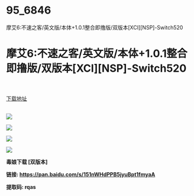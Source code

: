 # 95_6846
摩艾6:不速之客/英文版/本体+1.0.1整合即撸版/双版本[XCI][NSP]-Switch520
# 摩艾6:不速之客/英文版/本体+1.0.1整合即撸版/双版本[XCI][NSP]-Switch520
 <br/></br>
[下载地址](https://www.switch520.cc/article/6846 "下载地址")
<br/></br>

<p><span><strong><img src="https://www.switch520.cc/muke_img/upload_art_editor_20201020-1_32ef75e8dec343dc975fcf318fb9a611.jpg"></strong></span></p>
<p><span><strong><img src="https://www.switch520.cc/muke_img/upload_art_editor_20201020-1_aa5016bae400618f0c4bc684c69d2dfb.jpg"></strong></span></p>
<p><span><strong><img src="https://www.switch520.cc/muke_img/upload_art_editor_20201020-1_e9368d23b613ea8d0ba19ea8e3626202.jpg"></strong></span></p>
<p><span><strong><img src="https://www.switch520.cc/muke_img/upload_art_editor_20201020-1_432b4607cf009e09d27553791b28b333.jpg"></strong></span></p>
<p></p>
<p></p>
<p><span><strong>毒娘下载 [双版本]</strong></span></p>
<p><span><strong>链接: </strong></span><a href="https://pan.baidu.com/s/151nWHdPPB5jyuBpt1fmyaA" style="text-decoration: underline"><span><strong>https://pan.baidu.com/s/151nWHdPPB5jyuBpt1fmyaA</strong></span></a></p>
<p><span><strong> 提取码: rqas</strong></span></p>
